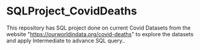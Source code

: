 # SQLProject_CovidDeaths
This repository has SQL project done on current Covid Datasets from the website "https://ourworldindata.org/covid-deaths" to explore the datasets and apply Intermediate to advance SQL query..
